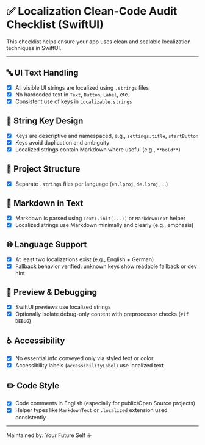 # ✅ Localization Clean-Code Audit Checklist (SwiftUI)

This checklist helps ensure your app uses clean and scalable localization techniques in SwiftUI.

---

## 🔤 UI Text Handling

- [x] All visible UI strings are localized using `.strings` files
- [x] No hardcoded text in `Text`, `Button`, `Label`, etc.
- [x] Consistent use of keys in `Localizable.strings`

## 🧠 String Key Design

- [x] Keys are descriptive and namespaced, e.g., `settings.title`, `startButton`
- [x] Keys avoid duplication and ambiguity
- [x] Localized strings contain Markdown where useful (e.g., `**bold**`)

## 📁 Project Structure

- [x] Separate `.strings` files per language (`en.lproj`, `de.lproj`, ...)

## 🧩 Markdown in Text

- [x] Markdown is parsed using `Text(.init(...))` or `MarkdownText` helper
- [x] Localized strings use Markdown minimally and clearly (e.g., emphasis)

## 🌐 Language Support

- [x] At least two localizations exist (e.g., English + German)
- [x] Fallback behavior verified: unknown keys show readable fallback or dev hint

## 🧪 Preview & Debugging

- [x] SwiftUI previews use localized strings
- [x] Optionally isolate debug-only content with preprocessor checks (`#if DEBUG`)

## ♿ Accessibility

- [x] No essential info conveyed only via styled text or color
- [x] Accessibility labels (`accessibilityLabel`) use localized text

## ✏️ Code Style

- [x] Code comments in English (especially for public/Open Source projects)
- [x] Helper types like `MarkdownText` or `.localized` extension used consistently

---

Maintained by: Your Future Self ☕️